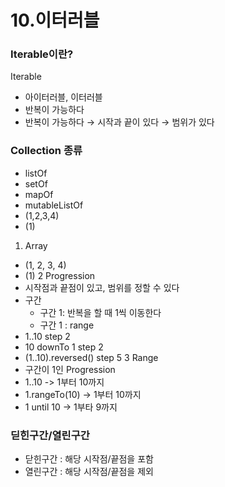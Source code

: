 # 10.이터러블

### Iterable이란?
Iterable
- 아이터러블, 이터러블
- 반복이 가능하다
- 반복이 가능하다 → 시작과 끝이 있다 → 범위가 있다

### Collection 종류
- listOf
- setOf
- mapOf
- mutableListOf
- (1,2,3,4)
- (1)

1. Array
- (1, 2, 3, 4)
- (1)
2 Progression
- 시작점과 끝점이 있고, 범위를 정할 수 있다
- 구간
	- 구간 1: 반복을 할 때 1씩 이동한다
	- 구간 1 : range
- 1..10 step 2
- 10 downTo 1 step 2
- (1..10).reversed() step 5
3 Range
- 구간이 1인 Progression
- 1..10 -> 1부터 10까지
- 1.rangeTo(10) -> 1부터 10까지
- 1 until 10 -> 1부타 9까지

### 딛힌구간/열린구간
- 닫힌구간 : 해당 시작점/끝점을 포함
- 열린구간 : 해당 시작점/끝점을 제외
